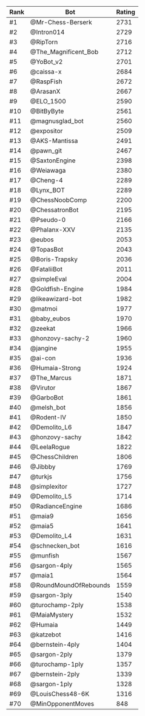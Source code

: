 Rank|Bot|Rating
---|---|---
#1|@Mr-Chess-Berserk|2731
#2|@Intron014|2729
#3|@RipTorn|2716
#4|@The_Magnificent_Bob|2712
#5|@YoBot_v2|2701
#6|@caissa-x|2684
#7|@RaspFish|2672
#8|@ArasanX|2667
#9|@ELO_1500|2590
#10|@BitByByte|2561
#11|@magnusglad_bot|2560
#12|@expositor|2509
#13|@AKS-Mantissa|2491
#14|@pawn_git|2467
#15|@SaxtonEngine|2398
#16|@Weiawaga|2380
#17|@Cheng-4|2289
#18|@Lynx_BOT|2289
#19|@ChessNoobComp|2200
#20|@ChessatronBot|2195
#21|@Pseudo-0|2166
#22|@Phalanx-XXV|2135
#23|@eubos|2053
#24|@TopasBot|2043
#25|@Boris-Trapsky|2036
#26|@FataliiBot|2011
#27|@simpleEval|2004
#28|@Goldfish-Engine|1984
#29|@likeawizard-bot|1982
#30|@matmoi|1977
#31|@baby_eubos|1970
#32|@zeekat|1966
#33|@honzovy-sachy-2|1960
#34|@jangine|1955
#35|@ai-con|1936
#36|@Humaia-Strong|1924
#37|@The_Marcus|1871
#38|@Virutor|1867
#39|@GarboBot|1861
#40|@melsh_bot|1856
#41|@Rodent-IV|1850
#42|@Demolito_L6|1847
#43|@honzovy-sachy|1842
#44|@LeelaRogue|1822
#45|@ChessChildren|1806
#46|@Jibbby|1769
#47|@turkjs|1756
#48|@simplexitor|1727
#49|@Demolito_L5|1714
#50|@RadianceEngine|1686
#51|@maia9|1656
#52|@maia5|1641
#53|@Demolito_L4|1631
#54|@schnecken_bot|1616
#55|@munfish|1567
#56|@sargon-4ply|1565
#57|@maia1|1564
#58|@RoundMoundOfRebounds|1559
#59|@sargon-3ply|1540
#60|@turochamp-2ply|1538
#61|@MaiaMystery|1532
#62|@Humaia|1449
#63|@katzebot|1416
#64|@bernstein-4ply|1404
#65|@sargon-2ply|1379
#66|@turochamp-1ply|1357
#67|@bernstein-2ply|1339
#68|@sargon-1ply|1328
#69|@LouisChess48-6K|1316
#70|@MinOpponentMoves|848
